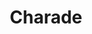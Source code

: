 ---
layout: film

excerpt: Romance and suspense ensue in Paris as a woman is pursued by several men who want a fortune her murdered husband had stolen. Who can she trust?
title: Charade
runtime: 113
genre: 
- Comedy
- Mystery
- Romance 
silent: no
decade: 1960s
recommended: yes
editors-rating: 4
image:  /feature-images/Charade-1963.jpg
video: https://www.youtube.com/embed/sNlp4qpYh5o?rel=0&amp;controls=0&amp;showinfo=0
synopsis: Romance and suspense ensue in Paris as a woman is pursued by several men who want a fortune her murdered husband had stolen. Who can she trust?
director: Stanley Donen
year: 1963
country: USA
cast:  
- Cary Grant
- Audrey Hepburn
- Walter Matthau
imdb: http://www.imdb.com/title/tt0056923/?ref_=nv_sr_1

---